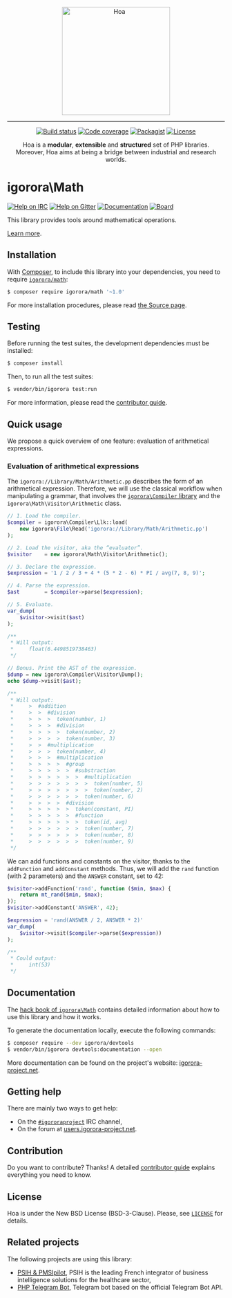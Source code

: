 <p align="center">
  <img src="https://static.igorora-project.net/Image/Hoa.svg" alt="Hoa" width="250px" />
</p>

---

<p align="center">
  <a href="https://travis-ci.org/igororaproject/math"><img src="https://img.shields.io/travis/igororaproject/math/master.svg" alt="Build status" /></a>
  <a href="https://coveralls.io/github/igororaproject/math?branch=master"><img src="https://img.shields.io/coveralls/igororaproject/math/master.svg" alt="Code coverage" /></a>
  <a href="https://packagist.org/packages/igorora/math"><img src="https://img.shields.io/packagist/dt/igorora/math.svg" alt="Packagist" /></a>
  <a href="https://igorora-project.net/LICENSE"><img src="https://img.shields.io/packagist/l/igorora/math.svg" alt="License" /></a>
</p>
<p align="center">
  Hoa is a <strong>modular</strong>, <strong>extensible</strong> and
  <strong>structured</strong> set of PHP libraries.<br />
  Moreover, Hoa aims at being a bridge between industrial and research worlds.
</p>

# igorora\Math

[![Help on IRC](https://img.shields.io/badge/help-%23igororaproject-ff0066.svg)](https://webchat.freenode.net/?channels=#igororaproject)
[![Help on Gitter](https://img.shields.io/badge/help-gitter-ff0066.svg)](https://gitter.im/igororaproject/central)
[![Documentation](https://img.shields.io/badge/documentation-hack_book-ff0066.svg)](https://central.igorora-project.net/Documentation/Library/Math)
[![Board](https://img.shields.io/badge/organisation-board-ff0066.svg)](https://waffle.io/igororaproject/math)

This library provides tools around mathematical operations.

[Learn more](https://central.igorora-project.net/Documentation/Library/Math).

## Installation

With [Composer](https://getcomposer.org/), to include this library into
your dependencies, you need to
require [`igorora/math`](https://packagist.org/packages/igorora/math):

```sh
$ composer require igorora/math '~1.0'
```

For more installation procedures, please read [the Source
page](https://igorora-project.net/Source.html).

## Testing

Before running the test suites, the development dependencies must be installed:

```sh
$ composer install
```

Then, to run all the test suites:

```sh
$ vendor/bin/igorora test:run
```

For more information, please read the [contributor
guide](https://igorora-project.net/Literature/Contributor/Guide.html).

## Quick usage

We propose a quick overview of one feature: evaluation of arithmetical
expressions.

### Evaluation of arithmetical expressions

The `igorora://Library/Math/Arithmetic.pp` describes the form of an arithmetical
expression. Therefore, we will use the classical workflow when manipulating a
grammar, that involves the [`igorora\Compiler`
library](https://central.igorora-project.net/Resource/Library/Compiler) and the
`igorora\Math\Visitor\Arithmetic` class.

```php
// 1. Load the compiler.
$compiler = igorora\Compiler\Llk::load(
    new igorora\File\Read('igorora://Library/Math/Arithmetic.pp')
);

// 2. Load the visitor, aka the “evaluator”.
$visitor    = new igorora\Math\Visitor\Arithmetic();

// 3. Declare the expression.
$expression = '1 / 2 / 3 + 4 * (5 * 2 - 6) * PI / avg(7, 8, 9)';

// 4. Parse the expression.
$ast        = $compiler->parse($expression);

// 5. Evaluate.
var_dump(
    $visitor->visit($ast)
);

/**
 * Will output:
 *     float(6.4498519738463)
 */

// Bonus. Print the AST of the expression.
$dump = new igorora\Compiler\Visitor\Dump();
echo $dump->visit($ast);

/**
 * Will output:
 *     >  #addition
 *     >  >  #division
 *     >  >  >  token(number, 1)
 *     >  >  >  #division
 *     >  >  >  >  token(number, 2)
 *     >  >  >  >  token(number, 3)
 *     >  >  #multiplication
 *     >  >  >  token(number, 4)
 *     >  >  >  #multiplication
 *     >  >  >  >  #group
 *     >  >  >  >  >  #substraction
 *     >  >  >  >  >  >  #multiplication
 *     >  >  >  >  >  >  >  token(number, 5)
 *     >  >  >  >  >  >  >  token(number, 2)
 *     >  >  >  >  >  >  token(number, 6)
 *     >  >  >  >  #division
 *     >  >  >  >  >  token(constant, PI)
 *     >  >  >  >  >  #function
 *     >  >  >  >  >  >  token(id, avg)
 *     >  >  >  >  >  >  token(number, 7)
 *     >  >  >  >  >  >  token(number, 8)
 *     >  >  >  >  >  >  token(number, 9)
 */
```

We can add functions and constants on the visitor, thanks to the `addFunction`
and `addConstant` methods. Thus, we will add the `rand` function (with 2
parameters) and the `ANSWER` constant, set to 42:

```php
$visitor->addFunction('rand', function ($min, $max) {
    return mt_rand($min, $max);
});
$visitor->addConstant('ANSWER', 42);

$expression = 'rand(ANSWER / 2, ANSWER * 2)'
var_dump(
    $visitor->visit($compiler->parse($expression))
);

/**
 * Could output:
 *     int(53)
 */
```

## Documentation

The
[hack book of `igorora\Math`](https://central.igorora-project.net/Documentation/Library/Math) contains
detailed information about how to use this library and how it works.

To generate the documentation locally, execute the following commands:

```sh
$ composer require --dev igorora/devtools
$ vendor/bin/igorora devtools:documentation --open
```

More documentation can be found on the project's website:
[igorora-project.net](https://igorora-project.net/).

## Getting help

There are mainly two ways to get help:

  * On the [`#igororaproject`](https://webchat.freenode.net/?channels=#igororaproject)
    IRC channel,
  * On the forum at [users.igorora-project.net](https://users.igorora-project.net).

## Contribution

Do you want to contribute? Thanks! A detailed [contributor
guide](https://igorora-project.net/Literature/Contributor/Guide.html) explains
everything you need to know.

## License

Hoa is under the New BSD License (BSD-3-Clause). Please, see
[`LICENSE`](https://igorora-project.net/LICENSE) for details.

## Related projects

The following projects are using this library:

  * [PSIH & PMSIpilot](http://www.psih.fr/en/),
    PSIH is the leading French integrator of business intelligence solutions for
    the healthcare sector,
  * [PHP Telegram Bot](https://github.com/akalongman/php-telegram-bot/),
    Telegram bot based on the official Telegram Bot API.

